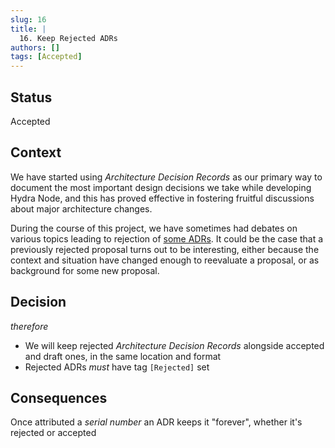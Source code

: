 ```yaml
---
slug: 16
title: |
  16. Keep Rejected ADRs
authors: []
tags: [Accepted]
---
```


## Status

Accepted

## Context

We have started using _Architecture Decision Records_ as our primary way to document the most important design decisions we take while developing Hydra Node, and this has proved effective in fostering fruitful discussions about major architecture changes.

During the course of this project, we have sometimes had debates on various topics leading to rejection of [some ADRs](https://github.com/input-output-hk/hydra-poc/pull/230). It could be the case that  a previously rejected proposal turns out to be interesting, either because the context and situation have changed enough to reevaluate a proposal, or as background for some new proposal.

## Decision

_therefore_

* We will keep rejected _Architecture Decision Records_ alongside accepted and draft ones, in the same location and format
* Rejected ADRs _must_ have tag `[Rejected]` set

## Consequences

Once attributed a _serial number_ an ADR keeps it "forever", whether it's rejected or accepted
